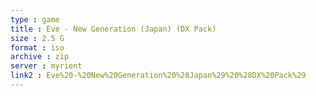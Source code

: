 ```yaml
---
type : game
title : Eve - New Generation (Japan) (DX Pack)
size : 2.5 G
format : iso
archive : zip
server : myrient
link2 : Eve%20-%20New%20Generation%20%28Japan%29%20%28DX%20Pack%29
---
```

